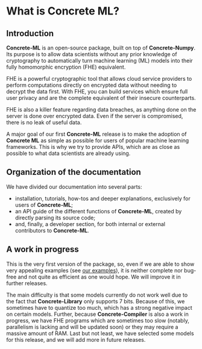 # What is **Concrete ML**?

## Introduction

**Concrete-ML** is an open-source package, built on top of **Concrete-Numpy**. Its purpose is to allow data scientists without any prior knowledge of cryptography to automatically turn machine learning (ML) models into their fully homomorphic encryption (FHE) equivalent.

FHE is a powerful cryptographic tool that allows cloud service providers to perform computations directly on encrypted data without needing to decrypt the data first. With FHE, you can build services which ensure full user privacy and are the complete equivalent of their insecure counterparts.

FHE is also a killer feature regarding data breaches, as anything done on the server is done over encrypted data. Even if the server is compromised, there is no leak of useful data.

A major goal of our first **Concrete-ML** release is to make the adoption of **Concrete ML** as simple as possible for users of popular machine learning frameworks. This is why we try to provide APIs, which are as close as possible to what data scientists are already using.

## Organization of the documentation

We have divided our documentation into several parts:

- installation, tutorials, how-tos and deeper explanations, exclusively for users of **Concrete-ML**;
- an API guide of the different functions of **Concrete-ML**, created by directly parsing its source code;
- and, finally, a developer section, for both internal or external contributors to **Concrete-ML**.

## A work in progress

This is the very first version of the package, so, even if we are able to show very appealing examples (see [our examples](user/advanced_examples/)), it is neither complete nor bug-free and not quite as efficient as one would hope. We will improve it in further releases.

The main difficulty is that some models currently do not work well due to the fact that **Concrete-Library** only supports 7 bits. Because of this, we sometimes have to quantize too much, which has a strong negative impact on certain models. Further, because **Concrete-Compiler** is also a work in progress, we have FHE programs which are sometimes too slow (notably, parallelism is lacking and will be updated soon) or they may require a massive amount of RAM. Last but not least, we have selected some models for this release, and we will add more in future releases.

